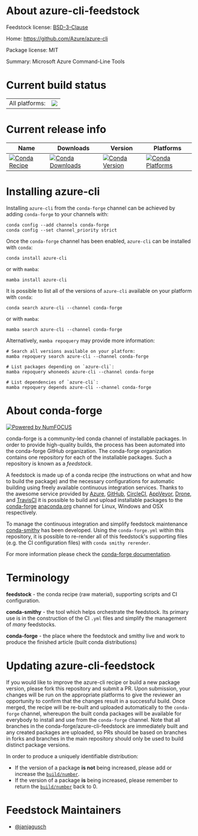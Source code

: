 About azure-cli-feedstock
=========================

Feedstock license: [BSD-3-Clause](https://github.com/conda-forge/azure-cli-feedstock/blob/main/LICENSE.txt)

Home: https://github.com/Azure/azure-cli

Package license: MIT

Summary: Microsoft Azure Command-Line Tools

Current build status
====================


<table><tr><td>All platforms:</td>
    <td>
      <a href="https://dev.azure.com/conda-forge/feedstock-builds/_build/latest?definitionId=25893&branchName=main">
        <img src="https://dev.azure.com/conda-forge/feedstock-builds/_apis/build/status/azure-cli-feedstock?branchName=main">
      </a>
    </td>
  </tr>
</table>

Current release info
====================

| Name | Downloads | Version | Platforms |
| --- | --- | --- | --- |
| [![Conda Recipe](https://img.shields.io/badge/recipe-azure--cli-green.svg)](https://anaconda.org/conda-forge/azure-cli) | [![Conda Downloads](https://img.shields.io/conda/dn/conda-forge/azure-cli.svg)](https://anaconda.org/conda-forge/azure-cli) | [![Conda Version](https://img.shields.io/conda/vn/conda-forge/azure-cli.svg)](https://anaconda.org/conda-forge/azure-cli) | [![Conda Platforms](https://img.shields.io/conda/pn/conda-forge/azure-cli.svg)](https://anaconda.org/conda-forge/azure-cli) |

Installing azure-cli
====================

Installing `azure-cli` from the `conda-forge` channel can be achieved by adding `conda-forge` to your channels with:

```
conda config --add channels conda-forge
conda config --set channel_priority strict
```

Once the `conda-forge` channel has been enabled, `azure-cli` can be installed with `conda`:

```
conda install azure-cli
```

or with `mamba`:

```
mamba install azure-cli
```

It is possible to list all of the versions of `azure-cli` available on your platform with `conda`:

```
conda search azure-cli --channel conda-forge
```

or with `mamba`:

```
mamba search azure-cli --channel conda-forge
```

Alternatively, `mamba repoquery` may provide more information:

```
# Search all versions available on your platform:
mamba repoquery search azure-cli --channel conda-forge

# List packages depending on `azure-cli`:
mamba repoquery whoneeds azure-cli --channel conda-forge

# List dependencies of `azure-cli`:
mamba repoquery depends azure-cli --channel conda-forge
```


About conda-forge
=================

[![Powered by
NumFOCUS](https://img.shields.io/badge/powered%20by-NumFOCUS-orange.svg?style=flat&colorA=E1523D&colorB=007D8A)](https://numfocus.org)

conda-forge is a community-led conda channel of installable packages.
In order to provide high-quality builds, the process has been automated into the
conda-forge GitHub organization. The conda-forge organization contains one repository
for each of the installable packages. Such a repository is known as a *feedstock*.

A feedstock is made up of a conda recipe (the instructions on what and how to build
the package) and the necessary configurations for automatic building using freely
available continuous integration services. Thanks to the awesome service provided by
[Azure](https://azure.microsoft.com/en-us/services/devops/), [GitHub](https://github.com/),
[CircleCI](https://circleci.com/), [AppVeyor](https://www.appveyor.com/),
[Drone](https://cloud.drone.io/welcome), and [TravisCI](https://travis-ci.com/)
it is possible to build and upload installable packages to the
[conda-forge](https://anaconda.org/conda-forge) [anaconda.org](https://anaconda.org/)
channel for Linux, Windows and OSX respectively.

To manage the continuous integration and simplify feedstock maintenance
[conda-smithy](https://github.com/conda-forge/conda-smithy) has been developed.
Using the ``conda-forge.yml`` within this repository, it is possible to re-render all of
this feedstock's supporting files (e.g. the CI configuration files) with ``conda smithy rerender``.

For more information please check the [conda-forge documentation](https://conda-forge.org/docs/).

Terminology
===========

**feedstock** - the conda recipe (raw material), supporting scripts and CI configuration.

**conda-smithy** - the tool which helps orchestrate the feedstock.
                   Its primary use is in the construction of the CI ``.yml`` files
                   and simplify the management of *many* feedstocks.

**conda-forge** - the place where the feedstock and smithy live and work to
                  produce the finished article (built conda distributions)


Updating azure-cli-feedstock
============================

If you would like to improve the azure-cli recipe or build a new
package version, please fork this repository and submit a PR. Upon submission,
your changes will be run on the appropriate platforms to give the reviewer an
opportunity to confirm that the changes result in a successful build. Once
merged, the recipe will be re-built and uploaded automatically to the
`conda-forge` channel, whereupon the built conda packages will be available for
everybody to install and use from the `conda-forge` channel.
Note that all branches in the conda-forge/azure-cli-feedstock are
immediately built and any created packages are uploaded, so PRs should be based
on branches in forks and branches in the main repository should only be used to
build distinct package versions.

In order to produce a uniquely identifiable distribution:
 * If the version of a package **is not** being increased, please add or increase
   the [``build/number``](https://docs.conda.io/projects/conda-build/en/latest/resources/define-metadata.html#build-number-and-string).
 * If the version of a package **is** being increased, please remember to return
   the [``build/number``](https://docs.conda.io/projects/conda-build/en/latest/resources/define-metadata.html#build-number-and-string)
   back to 0.

Feedstock Maintainers
=====================

* [@janjagusch](https://github.com/janjagusch/)

